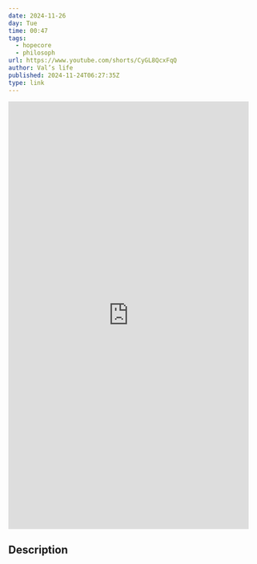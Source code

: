 ```yaml
---
date: 2024-11-26
day: Tue
time: 00:47
tags:
  - hopecore
  - philosoph
url: https://www.youtube.com/shorts/CyGL8QcxFqQ
author: Val’s life 
published: 2024-11-24T06:27:35Z
type: link
---
```


<iframe width="480" height="854" src="https://www.youtube.com/embed/CyGL8QcxFqQ" frameborder="0" allowfullscreen></iframe>

## Description
